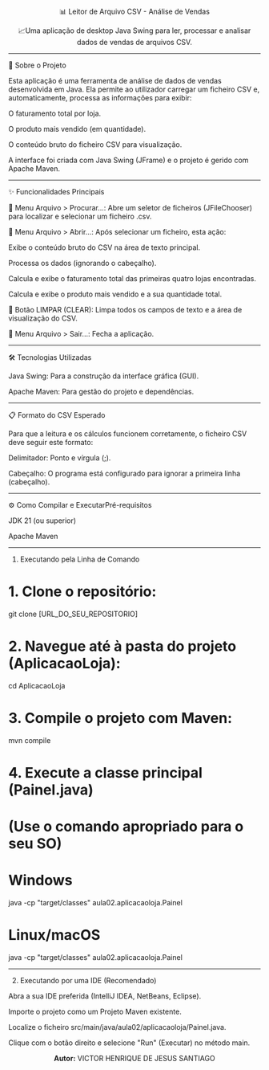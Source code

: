 <div align="center">📊 Leitor de Arquivo CSV - Análise de Vendas 

📈Uma aplicação de desktop Java Swing para ler, processar e analisar dados de vendas de arquivos CSV.</div>

----------------------------------------------------------------------------------------------------
🚀 Sobre o Projeto

Esta aplicação é uma ferramenta de análise de dados de vendas desenvolvida em Java. Ela permite ao utilizador carregar um ficheiro CSV e, automaticamente, processa as informações para exibir:

O faturamento total por loja.

O produto mais vendido (em quantidade).

O conteúdo bruto do ficheiro CSV para visualização.

A interface foi criada com Java Swing (JFrame) e o projeto é gerido com Apache Maven.

----------------------------------------------------------------------------------------------------
✨ Funcionalidades Principais

📂 Menu Arquivo > Procurar...: Abre um seletor de ficheiros (JFileChooser) para localizar e selecionar um ficheiro .csv.

📰 Menu Arquivo > Abrir...: Após selecionar um ficheiro, esta ação:

Exibe o conteúdo bruto do CSV na área de texto principal.

Processa os dados (ignorando o cabeçalho).

Calcula e exibe o faturamento total das primeiras quatro lojas encontradas.

Calcula e exibe o produto mais vendido e a sua quantidade total.

🧹 Botão LIMPAR (CLEAR): Limpa todos os campos de texto e a área de visualização do CSV.

🚪 Menu Arquivo > Sair...: Fecha a aplicação.

----------------------------------------------------------------------------------------------------
🛠️ Tecnologias Utilizadas

Java Swing: Para a construção da interface gráfica (GUI).

Apache Maven: Para gestão do projeto e dependências.

----------------------------------------------------------------------------------------------------
📋 Formato do CSV Esperado

Para que a leitura e os cálculos funcionem corretamente, o ficheiro CSV deve seguir este formato:

Delimitador: Ponto e vírgula (;).

Cabeçalho: O programa está configurado para ignorar a primeira linha (cabeçalho).

----------------------------------------------------------------------------------------------------
⚙️ Como Compilar e ExecutarPré-requisitos

JDK 21 (ou superior)

Apache Maven

----------------------------------------------------------------------------------------------------
1. Executando pela Linha de Comando

# 1. Clone o repositório:
git clone [URL_DO_SEU_REPOSITORIO]

# 2. Navegue até à pasta do projeto (AplicacaoLoja):
cd AplicacaoLoja

# 3. Compile o projeto com Maven:
mvn compile

# 4. Execute a classe principal (Painel.java)
# (Use o comando apropriado para o seu SO)

# Windows
java -cp "target/classes" aula02.aplicacaoloja.Painel

# Linux/macOS
java -cp "target/classes" aula02.aplicacaoloja.Painel

----------------------------------------------------------------------------------------------------
2. Executando por uma IDE (Recomendado)

Abra a sua IDE preferida (IntelliJ IDEA, NetBeans, Eclipse).

Importe o projeto como um Projeto Maven existente.

Localize o ficheiro src/main/java/aula02/aplicacaoloja/Painel.java.

Clique com o botão direito e selecione "Run" (Executar) no método main.

<div align="center"><strong>Autor:</strong> VICTOR HENRIQUE DE JESUS SANTIAGO</div>

